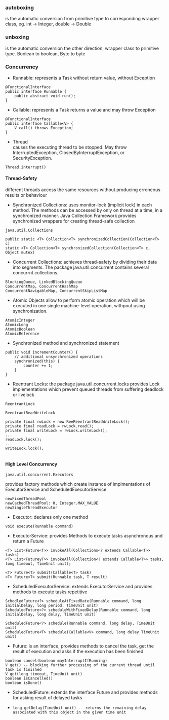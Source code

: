 ### autoboxing 
is the automatic conversion from primitive type to corresponding wrapper class, eg. int -> Integer, double -> Double

### unboxing 
is the automatic conversion the other direction, wrapper class to primitive type. Boolean to boolean, Byte to byte

### Concurrency

- Runnable: represents a Task without return value, without Exception
````
@FunctionalInterface
public interface Runnable {
    public abstract void run();
}
````
- Callable: represents a Task returns a value and may throw Exception
````
@FunctionalInterface
public interface Callable<V> {
    V call() throws Exception;
}
````
- Thread
<br/>causes the executing thread to be stopped. May throw InterruptedException, ClosedByInterruptException, or SecurityException.
````
Thread.interrupt()
```` 

#### Thread-Safety
different threads access the same resources without producing erroneous results or behaviour
- Synchronized Collections: uses monitor-lock (implicit lock) in each method. The methods can be accessed by only on thread at a time, in a synchronized manner. Java Collection Framework provides synchronized wrappers for creating thread-safe collection
````
java.util.Collections

public static <T> Collection<T> synchronizedCollection(Collection<T> c)
static <T> Collection<T> synchronizedCollection(Collection<T> c, Object mutex)
````
- Concurrent Collections: achieves thread-safety by dividing their data into segments. The package java.util.concurrent contains several concurrnt collections.
````
BlockingQueue, LinkedBlockingQueue
ConcurrentMap, ConcurrentHashMap
ConcurrentNavigableMap, ConcurrentSkipListMap
````
- Atomic Objects allow to perform atomic operation which will be executed in one single machine-level operation, withpout using synchronization.
````
AtomicInteger
AtomicLong
AtomicBoolean
AtomicReference
````
- Synchronized method and synchronized statement
````
public void incrementCounter() {
    // additional unsynchronized operations
    synchronized(this) {
        counter += 1;
    }
}
````
- Reentrant Locks: the package java.util.concurrent.locks provides Lock implementations which prevent queued threads from suffering deadlock or livelock
````
ReentrantLock
````
````
ReentrantReadWriteLock

private final rwLock = new ReeReentrantReadWriteLock();
private final readLock = rwLock.read();
private final writeLock = rwLock.writeLock();
...
readLock.lock();
...
writeLock.lock();
 
````

#### High Level Concurrency
````
java.util.concurrent.Executors
````
provides factory methods which create instance of implmentations of ExecutorService and ScheduledExecutorService
````
newFixedThreadPool
newCachedThreadPool: 0, Integer.MAX_VALUE
newSingleThreadExecutor
````
- Executor: declares only one method
````
void execute(Runnable command)
````

- ExecutorService: provides Methods to execute tasks asynchronous and return a Future
````
<T> List<Future<T>> invokeAll(Collections<? extends Callable<T>> tasks)
<T> List<FutureyT>> invokeAll(Collection<? extends Callable<T>> tasks, long timeout, TimeUnit unit);

<T> Future<T> submit(Callable<T> task)
<T> Future<T> submit(Runnable task, T result)
````

- ScheduledExecutorService: extends ExecutorService and provides methods to execute tasks repetitive
````
SchedledFuture<?> scheduleAtFixedRate(Runnable command, long initialDelay, long period, TimeUnit unit)
ScheduledFuture<?> scheduleWithFixedDelay(Runnable command, long initialDelay, long delay, TimeUnit unit)  

ScheduledFuture<?> schedule(Runnable command, long delay, TimeUnit unit)
ScheduledFuture<T> schedule(Callable<V> command, long delay TimeUnit unit) 
  ````
- Future<T>: is an interface, provides methods to cancel the task, get the result of execution and asks if the execution has been finished
````
boolean cancel(boolean mayInterruptIfRunning)
V get() -- blocking further processing of the current thread until task is finished 
V get(long timeout, TimeUnit unit)
boolean isCancelled()
boolean isDone()
````

- ScheduledFuture<T>: extends the interface Future<V> and provides methods for asking result of delayed tasks
- ````
  long getDelay(TimeUnit unit) -- returns the remaining delay associated with this object in the given time unit 
  ````
